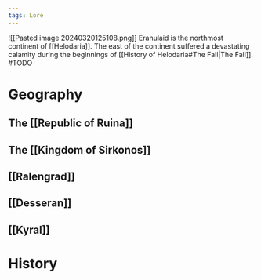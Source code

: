 ```yaml
---
tags: Lore
---
```

![[Pasted image 20240320125108.png]]
Eranulaid is the northmost continent of [[Helodaria]]. The east of the continent suffered a devastating calamity during the beginnings of [[History of Helodaria#The Fall|The Fall]].
#TODO
# Geography
## The [[Republic of Ruina]]
## The [[Kingdom of Sirkonos]]
## [[Ralengrad]]
## [[Desseran]]  
## [[Kyral]]
# History
